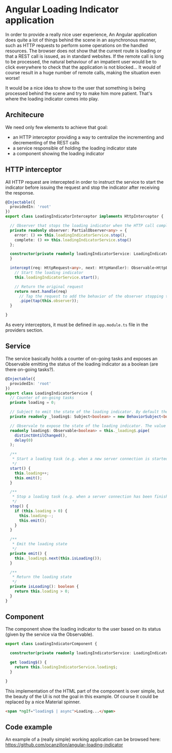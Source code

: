 # Angular Loading Indicator application

In order to provide a really nice user experience, An Angular application does quite a lot of things behind the scene in an asynchronous manner, such as HTTP requests to perform some operations on the handled resources. The browser does not show that the current route is loading or that a REST call is issued, as in standard websites. If the remote call is long to be processed, the natural behaviour of an impatient user would be to click everywhere to check that the application is not blocked... It would of course result in a huge number of remote calls, making the situation even worse!

It would be a nice idea to show to the user that something is being processed behind the scene and try to make him more patient. That's where the loading indicator comes into play.

## Architecure

We need only few elements to achieve that goal:

- an HTTP interceptor providing a way to centralize the incrementing and decrementing of the REST calls
- a service responsible of holding the loading indicator state
- a component showing the loading indicator

## HTTP interceptor

All HTTP request are intercepted in order to instruct the service to start the indicator before issuing the request and stop the indicator after receiving the response.

```typescript
@Injectable({
  providedIn: 'root'
})
export class LoadingIndicatorInterceptor implements HttpInterceptor {

  // Observer that stops the loading indicator when the HTTP call completes or throws an error
  private readonly observer: PartialObserver<any> = {
    error: () => this.loadingIndicatorService.stop(),
    complete: () => this.loadingIndicatorService.stop()
  };

  constructor(private readonly loadingIndicatorService: LoadingIndicatorService) {
  }

  intercept(req: HttpRequest<any>, next: HttpHandler): Observable<HttpEvent<any>> {
    // Start the loading indicator
    this.loadingIndicatorService.start();

    // Return the original request
    return next.handle(req)
      // Tap the request to add the behavior of the observer stopping the loading indicator
      .pipe(tap(this.observer));
  }

}
```

As every interceptors, it must be defined in `app.module.ts` file in the providers section.

## Service

The service basically holds a counter of on-going tasks and exposes an Observable emitting the status of the loading indicator as a boolean (are there on-going tasks?).

```typescript
@Injectable({
  providedIn: 'root'
})
export class LoadingIndicatorService {
  // Counter of on-going tasks
  private loading = 0;

  // Subject to emit the state of the loading indicator. By default there is no on-going task
  private readonly _loading$: Subject<boolean> = new BehaviorSubject<boolean>(false);

  // Observale to expose the state of the loading indicator. The value is emitted only when it changes.
  readonly loading$: Observable<boolean> = this._loading$.pipe(
    distinctUntilChanged(),
    delay(0)
  );

  /**
   * Start a loading task (e.g. when a new server connection is started)
   */
  start() {
    this.loading++;
    this.emit();
  }

  /**
   * Stop a loading task (e.g. when a server connection has been finished)
   */
  stop() {
    if (this.loading > 0) {
      this.loading--;
      this.emit();
    }
  }

  /**
   * Emit the loading state
   */
  private emit() {
    this._loading$.next(this.isLoading());
  }

  /**
   * Return the loading state
   */
  private isLoading(): boolean {
    return this.loading > 0;
  }
}
```

## Component

The component show the loading indicator to the user based on its status (given by the service via the Observable).

```typescript
export class LoadingIndicatorComponent {

  constructor(private readonly loadingIndicatorService: LoadingIndicatorService) { }

  get loading$() {
    return this.loadingIndicatorService.loading$;
  }

}
```

This implementation of the HTML part of the component is over simple, but the beauty of the UI is not the goal in this example. Of course it could be replaced by a nice Material spinner.

```html
<span *ngIf="loading$ | async">Loading...</span>
```

## Code example

An example of a (really simple) working application can be browsed here: https://github.com/ocanzillon/angular-loading-indicator
